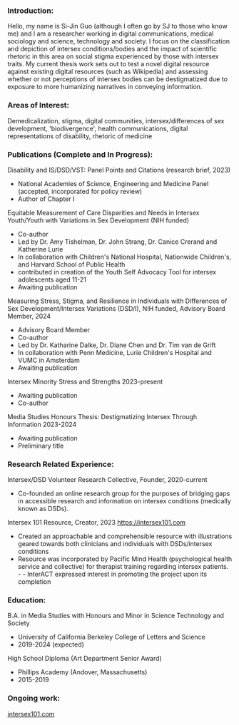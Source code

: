 ### Introduction: 

Hello, my name is Si-Jin Guo (although I often go by SJ to those who know me) and I am a researcher working in digital communications, medical sociology and science, technology and society. I focus on the classification and depiction of intersex conditions/bodies and the impact of scientific rhetoric in this area on social stigma experienced by those with intersex traits. My current thesis work sets out to test a novel digital resource against existing digital resources (such as Wikipedia) and assessing whether or not perceptions of intersex bodies can be destigmatized due to exposure to more humanizing narratives in conveying information.

### Areas of Interest: 

Demedicalization, stigma, digital communities, intersex/differences of sex development, 'biodivergence', health communications, digital representations of disability, rhetoric of medicine

### Publications (Complete and In Progress):

Disability and IS/DSD/VST: Panel Points and Citations (research brief, 2023)
- National Academies of Science, Engineering and Medicine Panel (accepted, incorporated for policy review)
- Author of Chapter I

Equitable Measurement of Care Disparities and Needs in Intersex Youth/Youth with Variations in Sex Development (NIH funded)
- Co-author
- Led by Dr. Amy Tishelman, Dr. John Strang, Dr. Canice Crerand and Katherine Lurie
- In collaboration with Children's National Hospital, Nationwide Children's, and Harvard School of Public Health
- contributed in creation of the Youth Self Advocacy Tool for intersex adolescents aged 11-21
- Awaiting publication

Measuring Stress, Stigma, and Resilience in Individuals with Differences of Sex Development/Intersex Variations (DSD/I), NIH funded, Advisory Board Member, 2024
- Advisory Board Member
- Co-author
- Led by Dr. Katharine Dalke, Dr. Diane Chen and Dr. Tim van de Grift
- In collaboration with Penn Medicine, Lurie Children's Hospital and VUMC in Amsterdam
- Awaiting publication

Intersex Minority Stress and Strengths 2023-present
- Awaiting publication
- Co-author

Media Studies Honours Thesis: Destigmatizing Intersex Through Information 2023-2024
- Awaiting publication
- Preliminary title

### Research Related Experience: 

Intersex/DSD Volunteer Research Collective, Founder, 2020-current
- Co-founded an online research group for the purposes of bridging gaps in accessible research and information on intersex conditions (medically known as DSDs).

Intersex 101 Resource, Creator, 2023 https://intersex101.com  
- Created an approachable and comprehensible resource with illustrations geared towards both clinicians and individuals with DSDs/intersex conditions 
- Resource was incorporated by Pacific Mind Health (psychological health service and collective) for therapist training regarding intersex patients. - - InterACT expressed interest in promoting the project upon its completion

### Education: 

B.A. in Media Studies with Honours and Minor in Science Technology and Society
- University of California Berkeley College of Letters and Science
- 2019-2024 (expected)

High School Diploma (Art Department Senior Award)
- Phillips Academy (Andover, Massachusetts)
- 2015-2019

### Ongoing work: 

[intersex101.com](https://intersex101.com/01_INTRO_TO_INTERSEX/)



